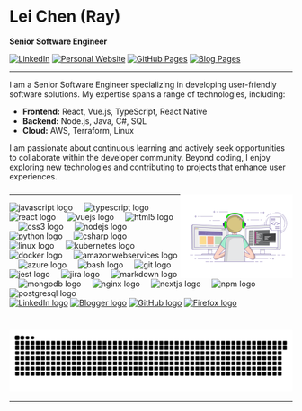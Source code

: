 # Lei Chen (Ray)

**Senior Software Engineer**

[![LinkedIn](https://img.shields.io/badge/LinkedIn-lei--chen--364721320-blue)](https://www.linkedin.com/in/lei-chen-364721320)
[![Personal Website](https://img.shields.io/badge/Website-lei.xiaopotato.top-lightblue)](https://lei.xiaopotato.top/)
[![GitHub Pages](https://img.shields.io/badge/GitHub%20Pages-appigle.github.io-lightyellow)](https://appigle.github.io/)
[![Blog Pages](https://img.shields.io/badge/Blog%20Pages-appigle.xiaopotato.top-lightgreen)](https://appigle.xiaopotato.top/)

---

I am a Senior Software Engineer specializing in developing user-friendly software solutions. My expertise spans a range of technologies, including:

- **Frontend:** React, Vue.js, TypeScript, React Native
- **Backend:** Node.js, Java, C#, SQL
- **Cloud:** AWS, Terraform, Linux

I am passionate about continuous learning and actively seek opportunities to collaborate within the developer community. Beyond coding, I enjoy exploring new technologies and contributing to projects that enhance user experiences.

###

<img align="right" height="150" src="./code2.gif"  />

###

---

<div align="left">
  <img src="https://cdn.jsdelivr.net/gh/devicons/devicon/icons/javascript/javascript-original.svg" height="30" alt="javascript logo"  />
  <img width="12" />
  <img src="https://cdn.jsdelivr.net/gh/devicons/devicon/icons/typescript/typescript-original.svg" height="30" alt="typescript logo"  />
  <img width="12" />
  <img src="https://cdn.jsdelivr.net/gh/devicons/devicon/icons/react/react-original.svg" height="30" alt="react logo"  />
  <img width="12" />
  <img src="https://cdn.jsdelivr.net/gh/devicons/devicon/icons/vuejs/vuejs-original.svg" height="30" alt="vuejs logo"  />
  <img width="12" />
  <img src="https://cdn.jsdelivr.net/gh/devicons/devicon/icons/html5/html5-original.svg" height="30" alt="html5 logo"  />
  <img width="12" />
  <img src="https://cdn.jsdelivr.net/gh/devicons/devicon/icons/css3/css3-original.svg" height="30" alt="css3 logo"  />
  <img width="12" />
  <img src="https://cdn.jsdelivr.net/gh/devicons/devicon/icons/nodejs/nodejs-original.svg" height="30" alt="nodejs logo"  />
  <img width="12" />
  <img src="https://cdn.jsdelivr.net/gh/devicons/devicon/icons/python/python-original.svg" height="30" alt="python logo"  />
  <img width="12" />
  <img src="https://cdn.jsdelivr.net/gh/devicons/devicon/icons/csharp/csharp-original.svg" height="30" alt="csharp logo"  />
  <img width="12" />
  <img src="https://cdn.jsdelivr.net/gh/devicons/devicon/icons/linux/linux-original.svg" height="30" alt="linux logo"  />
  <img width="12" />
  <img src="https://cdn.jsdelivr.net/gh/devicons/devicon/icons/kubernetes/kubernetes-plain.svg" height="30" alt="kubernetes logo"  />
  <img width="12" />
  <img src="https://cdn.jsdelivr.net/gh/devicons/devicon/icons/docker/docker-original.svg" height="30" alt="docker logo"  />
  <img width="12" />
  <img src="https://cdn.jsdelivr.net/gh/devicons/devicon/icons/amazonwebservices/amazonwebservices-line-wordmark.svg" height="30" alt="amazonwebservices logo"  />
  <img width="12" />
  <img src="https://cdn.jsdelivr.net/gh/devicons/devicon/icons/azure/azure-original.svg" height="30" alt="azure logo"  />
  <img width="12" />
  <img src="https://cdn.jsdelivr.net/gh/devicons/devicon/icons/bash/bash-original.svg" height="30" alt="bash logo"  />
  <img width="12" />
  <img src="https://cdn.jsdelivr.net/gh/devicons/devicon/icons/git/git-original.svg" height="30" alt="git logo"  />
  <img width="12" />
  <img src="https://cdn.jsdelivr.net/gh/devicons/devicon/icons/jest/jest-plain.svg" height="30" alt="jest logo"  />
  <img width="12" />
  <img src="https://cdn.jsdelivr.net/gh/devicons/devicon/icons/jira/jira-original.svg" height="30" alt="jira logo"  />
  <img width="12" />
  <img src="https://cdn.jsdelivr.net/gh/devicons/devicon/icons/markdown/markdown-original.svg" height="30" alt="markdown logo"  />
  <img width="12" />
  <img src="https://cdn.jsdelivr.net/gh/devicons/devicon/icons/mongodb/mongodb-original.svg" height="30" alt="mongodb logo"  />
  <img width="12" />
  <img src="https://cdn.jsdelivr.net/gh/devicons/devicon/icons/nginx/nginx-original.svg" height="30" alt="nginx logo"  />
  <img width="12" />
  <img src="https://cdn.jsdelivr.net/gh/devicons/devicon/icons/nextjs/nextjs-original.svg" height="30" alt="nextjs logo"  />
  <img width="12" />
  <img src="https://cdn.jsdelivr.net/gh/devicons/devicon/icons/npm/npm-original-wordmark.svg" height="30" alt="npm logo"  />
  <img width="12" />
  <img src="https://cdn.jsdelivr.net/gh/devicons/devicon/icons/postgresql/postgresql-original.svg" height="30" alt="postgresql logo"  />
</div>

<div align="left">
  <a href="https://www.linkedin.com/in/lei-chen-364721320"><img src="https://img.shields.io/static/v1?message=LinkedIn&logo=linkedin&label=&color=0A66C2&logoColor=white&style=for-the-badge" height="35" alt="LinkedIn logo" /></a>
  <a href="https://appigle.xiaopotato.top/"><img src="https://img.shields.io/static/v1?message=Blog&logo=blogger&label=&color=FF5722&logoColor=white&style=for-the-badge" height="35" alt="Blogger logo" /></a>
  <a href="https://appigle.github.io/"><img src="https://img.shields.io/static/v1?message=GitHub%20Pages&logo=github&label=&color=327FC7&logoColor=white&style=for-the-badge" height="35" alt="GitHub logo" /></a>
  <a href="https://lei.xiaopotato.top/"><img src="https://img.shields.io/static/v1?message=Website&logo=firefox&label=&color=FF7139&logoColor=white&style=for-the-badge" height="35" alt="Firefox logo" /></a>
</div>

###

<br clear="both">

<picture>
  <source media="(prefers-color-scheme: dark)" srcset="https://github.com/Appigle/Appigle/blob/output/github-contribution-grid-snake-dark.svg" />
  <source media="(prefers-color-scheme: light)" srcset="https://github.com/Appigle/Appigle/blob/output/github-contribution-grid-snake.svg" />
  <img alt="github-snake" src="https://github.com/Appigle/Appigle/blob/output/github-contribution-grid-snake.svg" />
</picture>

---
